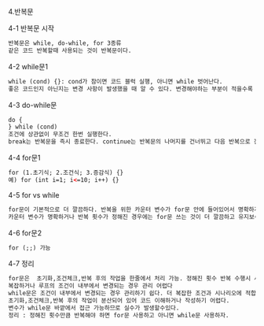4.반복문

4-1 반복문 시작
```html
반복문은 while, do-while, for 3종류
같은 코드 반복할때 사용되는 것이 반복문이다.
```
4-2 while문1
```html
while (cond) {}: cond가 참이면 코드 블럭 실행, 아니면 while 벗어난다.
좋은 코드인지 아닌지는 변경 사항이 발생했을 때 알 수 있다. 변경해야하는 부분이 적을수록 좋은 코드이다.
```
4-3 do-while문
```html
do {
} while (cond)
조건에 상관없이 무조건 한번 실행한다.
break는 반복문을 즉시 종료한다. continue는 반복문의 나머지를 건너뛰고 다음 반복으로 진행한다.
```
4-4 for문1
```html
for (1.초기식; 2.조건식; 3.증감식) {}
예) for (int i=1; i<=10; i++) {}
```
4-5 for vs while
```html
for문이 기본적으로 더 깔끔하다. 반복을 위한 카운터 변수가 for문 안에 들어있어서 명확하게 구분 가능하다.
카운터 변수가 명확하거나 반복 횟수가 정해진 경우에는 for문 쓰는 것이 더 깔끔하고 유지보수 하기 좋다.
```
4-6 for문2
```html
for (;;) 가능
```
4-7 정리
```html
for문은  초기화,조건체크,반복 후의 작업을 한줄에서 처리 가능. 정해진 횟수 반복 수행시 사용 적합. 변수의 범위가 for루프 블록에 제한되므로 이 변수를 실수로 변경할 가능성이 적다.
복잡하거나 루프의 조건이 내부에서 변경되는 경우 관리 어렵다
while문은 조건이 내부에서 변경되는 경우 관리하기 쉽다. 더 복잡한 조건과 시나리오에 적합하다. 종료시점을 알수 없는 경우에 적합하다.
초기화,조건체크,반복 후의 작업이 분산되어 있어 코드 이해하거나 작성하기 어렵다.
변수가 while문 바깥에서 접근 가능하므로 실수가 발생할수있다.
정리 : 정해진 횟수만큼 반복해야 하면 for문 사용하고 아니면 while문 사용하자.
```